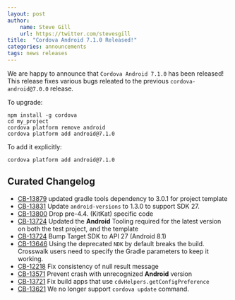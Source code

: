 ```yaml
---
layout: post
author:
    name: Steve Gill
    url: https://twitter.com/stevesgill
title:  "Cordova Android 7.1.0 Released!"
categories: announcements
tags: news releases
---
```


We are happy to announce that `Cordova Android 7.1.0` has been released! This release fixes various bugs releated to the previous `cordova-android@7.0.0` release.

To upgrade:

    npm install -g cordova
    cd my_project
    cordova platform remove android
    cordova platform add android@7.1.0

To add it explicitly:

    cordova platform add android@7.1.0

<!--more-->
## Curated Changelog
* [CB-13879](https://issues.apache.org/jira/browse/CB-13879) updated gradle tools dependency to 3.0.1 for project template
* [CB-13831](https://issues.apache.org/jira/browse/CB-13831) Update `android-versions` to 1.3.0 to support SDK 27.
* [CB-13800](https://issues.apache.org/jira/browse/CB-13800) Drop pre-4.4. (KitKat) specific code
* [CB-13724](https://issues.apache.org/jira/browse/CB-13724) Updated the **Android** Tooling required for the latest version on both the test project, and the template
* [CB-13724](https://issues.apache.org/jira/browse/CB-13724) Bump Target SDK to API 27 (Android 8.1)
* [CB-13646](https://issues.apache.org/jira/browse/CB-13646) Using the deprecated `NDK` by default breaks the build.  Crosswalk users need to specify the Gradle parameters to keep it working.
* [CB-12218](https://issues.apache.org/jira/browse/CB-12218) Fix consistency of null result message
* [CB-13571](https://issues.apache.org/jira/browse/CB-13571) Prevent crash with unrecognized **Android** version
* [CB-13721](https://issues.apache.org/jira/browse/CB-13721) Fix build apps that use `cdvHelpers.getConfigPreference`
* [CB-13621](https://issues.apache.org/jira/browse/CB-13621) We no longer support `cordova update` command.
